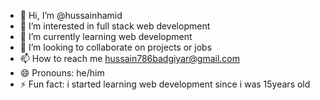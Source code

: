 - 👋 Hi, I’m @hussainhamid
- 👀 I’m interested in full stack web development
- 🌱 I’m currently learning web development
- 💞️ I’m looking to collaborate on projects or jobs
- 📫 How to reach me hussain786badgiyar@gmail.com
- 😄 Pronouns: he/him
- ⚡ Fun fact: i started learning web development since i was 15years old
<!---
hussainhamid/hussainhamid is a ✨ special ✨ repository because its `README.md` (this file) appears on your GitHub profile.
You can click the Preview link to take a look at your changes.
--->
